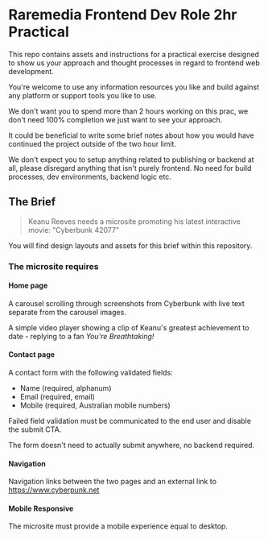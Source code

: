 # Raremedia Frontend Dev Role 2hr Practical

This repo contains assets and instructions for a practical exercise designed to show us your approach and thought processes in regard to frontend web development.

You're welcome to use any information resources you like and build against any platform or support tools you like to use.

We don't want you to spend more than 2 hours working on this prac, we don't need 100% completion we just want to see your approach.

It could be beneficial to write some brief notes about how you would have continued the project outside of the two hour limit.

We don't expect you to setup anything related to publishing or backend at all, please disregard anything that isn't purely frontend. No need for build processes, dev environments, backend logic etc.

## The Brief

> Keanu Reeves needs a microsite promoting his latest interactive movie:
> "Cyberbunk 42077"

You will find design layouts and assets for this brief within this repository.

### The microsite requires

#### Home page

A carousel scrolling through screenshots from Cyberbunk with live text separate from the carousel images.

A simple video player showing a clip of Keanu's greatest achievement to date - replying to a fan _You're Breathtaking!_

#### Contact page

A contact form with the following validated fields:

- Name (required, alphanum)
- Email (required, email)
- Mobile (required, Australian mobile numbers)

Failed field validation must be communicated to the end user and disable the submit CTA.

The form doesn't need to actually submit anywhere, no backend required.

#### Navigation

Navigation links between the two pages and an external link to https://www.cyberpunk.net

#### Mobile Responsive

The microsite must provide a mobile experience equal to desktop.
